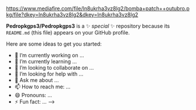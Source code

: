 https://www.mediafire.com/file/ln8ukrha3vz8lg2/bomba+patch++outubro.pkg/file?dkey=ln8ukrha3vz8lg2&dkey=ln8ukrha3vz8lg2

**Pedropkgps3/Pedropkgps3** is a ✨ _special_ ✨ repository because its `README.md` (this file) appears on your GitHub profile.

Here are some ideas to get you started:

- 🔭 I’m currently working on ...
- 🌱 I’m currently learning ...
- 👯 I’m looking to collaborate on ...
- 🤔 I’m looking for help with ...
- 💬 Ask me about ...
- 📫 How to reach me: ...
- 😄 Pronouns: ...
- ⚡ Fun fact: ...
-->

